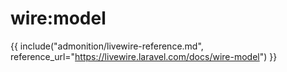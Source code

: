 # wire:model

{{ include("admonition/livewire-reference.md", reference_url="https://livewire.laravel.com/docs/wire-model") }}
